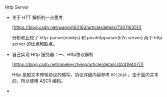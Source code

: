 
Http Server

* 关于 HTT 解析的一点思考

    [https://blog.csdn.net/wangji163163/article/details/73011635]()

    分析和比较了 http-parser(nodejs) 和 picohttpparser(h2o server) 两个 http server 的优点和缺点。

* 自己实现 Http 服务器：一、Http协议解析

    [https://blog.csdn.net/janekeyzheng/article/details/42419407]()

    Http 是超文本传输协议的缩写。协议详细内容参考 `RFC2616` 。由于面向文本的，所以使用 ASCII 编码。

* 
